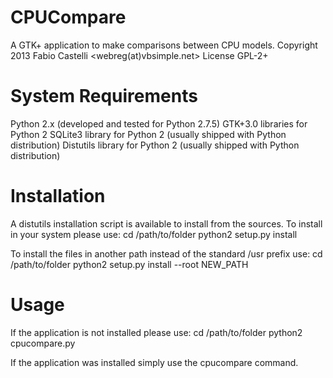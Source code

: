 CPUCompare
==========

A GTK+ application to make comparisons between CPU models.
Copyright 2013 Fabio Castelli <webreg(at)vbsimple.net>
License GPL-2+

System Requirements
===================

Python 2.x (developed and tested for Python 2.7.5)
GTK+3.0 libraries for Python 2
SQLite3 library for Python 2 (usually shipped with Python distribution)
Distutils library for Python 2 (usually shipped with Python distribution)

Installation
============

A distutils installation script is available to install from the sources.
To install in your system please use:
cd /path/to/folder
python2 setup.py install

To install the files in another path instead of the standard /usr prefix use:
cd /path/to/folder
python2 setup.py install --root NEW_PATH

Usage
======

If the application is not installed please use:
cd /path/to/folder
python2 cpucompare.py

If the application was installed simply use the cpucompare command.
